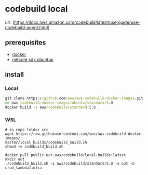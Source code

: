 # codebuild local

url: [https://docs.aws.amazon.com/codebuild/latest/userguide/use-codebuild-agent.html]

## prerequisites

- [docker](https://www.docker.com/products/docker-desktop)
- [netcore sdk ubuntuu](https://docs.microsoft.com/en-us/dotnet/core/install/linux-ubuntu)

## install

### Local

``` cmd
git clone https://github.com/aws/aws-codebuild-docker-images.git
cd aws-codebuild-docker-images/ubuntu/standard/5.0
docker build -t aws/codebuild/standard:5.0 .

```

### WSL

``` batch
# in repo folder src
wget https://raw.githubusercontent.com/aws/aws-codebuild-docker-images/
master/local_builds/codebuild_build.sh
chmod +x codebuild_build.sh

docker pull public.ecr.aws/codebuild/local-builds:latest
mkdir out
./codebuild_build.sh -i aws/codebuild/standard/5.0 -a out -b crud_lambda/infra

```
